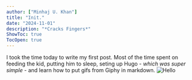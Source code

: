 ```yaml
---
author: ["Minhaj U. Khan"]
title: "Init."
date: "2024-11-01"
description: "*Cracks Fingers*"
ShowToc: true
TocOpen: true
---
```


I took the time today to write my first post. Most of the time spent on feeding the kid, putting him to sleep, seting up Hugo - _which was super simple_ - and learn how to put gifs from Giphy in markdown. 
![Hello](https://i.giphy.com/media/1n4iuWZFnTeN6qvdpD/giphy.gif)